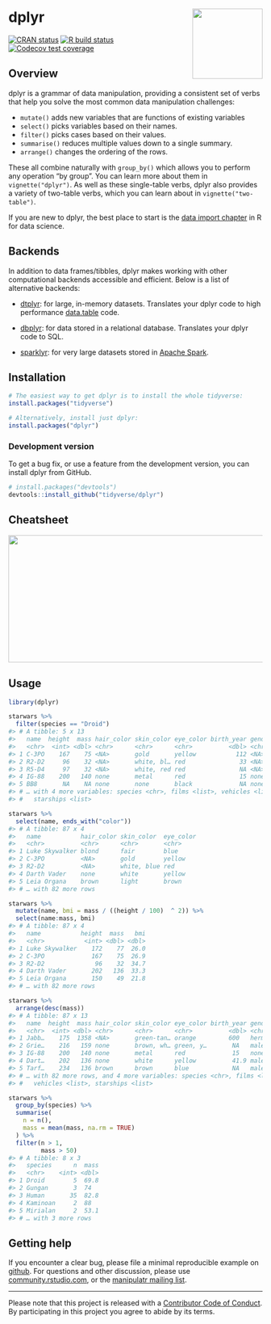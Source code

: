 
<!-- README.md is generated from README.Rmd. Please edit that file -->

# dplyr <a href='https://dplyr.tidyverse.org'><img src='man/figures/logo.png' align="right" height="139" /></a>

<!-- badges: start -->

[![CRAN
status](https://www.r-pkg.org/badges/version/dplyr)](https://cran.r-project.org/package=dplyr)
[![R build
status](https://github.com/tidyverse/dplyr/workflows/R-CMD-check/badge.svg)](https://github.com/tidyverse/dplyr/actions?workflow=R-CMD-check)
[![Codecov test
coverage](https://codecov.io/gh/tidyverse/dplyr/branch/master/graph/badge.svg)](https://codecov.io/gh/tidyverse/dplyr?branch=master)
<!-- badges: end -->

## Overview

dplyr is a grammar of data manipulation, providing a consistent set of
verbs that help you solve the most common data manipulation challenges:

  - `mutate()` adds new variables that are functions of existing
    variables
  - `select()` picks variables based on their names.
  - `filter()` picks cases based on their values.
  - `summarise()` reduces multiple values down to a single summary.
  - `arrange()` changes the ordering of the rows.

These all combine naturally with `group_by()` which allows you to
perform any operation “by group”. You can learn more about them in
`vignette("dplyr")`. As well as these single-table verbs, dplyr also
provides a variety of two-table verbs, which you can learn about in
`vignette("two-table")`.

If you are new to dplyr, the best place to start is the [data import
chapter](http://r4ds.had.co.nz/transform.html) in R for data science.

## Backends

In addition to data frames/tibbles, dplyr makes working with other
computational backends accessible and efficient. Below is a list of
alternative backends:

  - [dtplyr](https://dtplyr.tidyverse.org/): for large, in-memory
    datasets. Translates your dplyr code to high performance
    [data.table](http://r-datatable.com/) code.

  - [dbplyr](http://dbplyr.tidyverse.org/): for data stored in a
    relational database. Translates your dplyr code to SQL.

  - [sparklyr](https://spark.rstudio.com): for very large datasets
    stored in [Apache Spark](https://spark.apache.org).

## Installation

``` r
# The easiest way to get dplyr is to install the whole tidyverse:
install.packages("tidyverse")

# Alternatively, install just dplyr:
install.packages("dplyr")
```

### Development version

To get a bug fix, or use a feature from the development version, you can
install dplyr from GitHub.

``` r
# install.packages("devtools")
devtools::install_github("tidyverse/dplyr")
```

## Cheatsheet

<a href="https://github.com/rstudio/cheatsheets/blob/master/data-transformation.pdf"><img src="https://raw.githubusercontent.com/rstudio/cheatsheets/master/pngs/thumbnails/data-transformation-cheatsheet-thumbs.png" width="630" height="252"/></a>

## Usage

``` r
library(dplyr)

starwars %>% 
  filter(species == "Droid")
#> # A tibble: 5 x 13
#>   name  height  mass hair_color skin_color eye_color birth_year gender homeworld
#>   <chr>  <int> <dbl> <chr>      <chr>      <chr>          <dbl> <chr>  <chr>    
#> 1 C-3PO    167    75 <NA>       gold       yellow           112 <NA>   Tatooine 
#> 2 R2-D2     96    32 <NA>       white, bl… red               33 <NA>   Naboo    
#> 3 R5-D4     97    32 <NA>       white, red red               NA <NA>   Tatooine 
#> 4 IG-88    200   140 none       metal      red               15 none   <NA>     
#> 5 BB8       NA    NA none       none       black             NA none   <NA>     
#> # … with 4 more variables: species <chr>, films <list>, vehicles <list>,
#> #   starships <list>

starwars %>% 
  select(name, ends_with("color"))
#> # A tibble: 87 x 4
#>   name           hair_color skin_color  eye_color
#>   <chr>          <chr>      <chr>       <chr>    
#> 1 Luke Skywalker blond      fair        blue     
#> 2 C-3PO          <NA>       gold        yellow   
#> 3 R2-D2          <NA>       white, blue red      
#> 4 Darth Vader    none       white       yellow   
#> 5 Leia Organa    brown      light       brown    
#> # … with 82 more rows

starwars %>% 
  mutate(name, bmi = mass / ((height / 100)  ^ 2)) %>%
  select(name:mass, bmi)
#> # A tibble: 87 x 4
#>   name           height  mass   bmi
#>   <chr>           <int> <dbl> <dbl>
#> 1 Luke Skywalker    172    77  26.0
#> 2 C-3PO             167    75  26.9
#> 3 R2-D2              96    32  34.7
#> 4 Darth Vader       202   136  33.3
#> 5 Leia Organa       150    49  21.8
#> # … with 82 more rows

starwars %>% 
  arrange(desc(mass))
#> # A tibble: 87 x 13
#>   name  height  mass hair_color skin_color eye_color birth_year gender homeworld
#>   <chr>  <int> <dbl> <chr>      <chr>      <chr>          <dbl> <chr>  <chr>    
#> 1 Jabb…    175  1358 <NA>       green-tan… orange         600   herma… Nal Hutta
#> 2 Grie…    216   159 none       brown, wh… green, y…       NA   male   Kalee    
#> 3 IG-88    200   140 none       metal      red             15   none   <NA>     
#> 4 Dart…    202   136 none       white      yellow          41.9 male   Tatooine 
#> 5 Tarf…    234   136 brown      brown      blue            NA   male   Kashyyyk 
#> # … with 82 more rows, and 4 more variables: species <chr>, films <list>,
#> #   vehicles <list>, starships <list>

starwars %>%
  group_by(species) %>%
  summarise(
    n = n(),
    mass = mean(mass, na.rm = TRUE)
  ) %>%
  filter(n > 1,
         mass > 50)
#> # A tibble: 8 x 3
#>   species      n  mass
#>   <chr>    <int> <dbl>
#> 1 Droid        5  69.8
#> 2 Gungan       3  74  
#> 3 Human       35  82.8
#> 4 Kaminoan     2  88  
#> 5 Mirialan     2  53.1
#> # … with 3 more rows
```

## Getting help

If you encounter a clear bug, please file a minimal reproducible example
on [github](https://github.com/tidyverse/dplyr/issues). For questions
and other discussion, please use
[community.rstudio.com](https://community.rstudio.com/), or the
[manipulatr mailing list](https://groups.google.com/group/manipulatr).

-----

Please note that this project is released with a [Contributor Code of
Conduct](https://dplyr.tidyverse.org/CODE_OF_CONDUCT). By participating
in this project you agree to abide by its terms.
